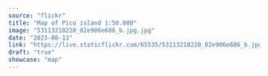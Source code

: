 ```yaml
---
source: "flickr"
title: "Map of Pico island 1:50.000"
image: "53113218220_82e906e686_b.jpg.jpg"
date: "2023-08-13"
link: "https://live.staticflickr.com/65535/53113218220_82e906e686_b.jpg"
draft: "true"
showcase: "map"
---
```

